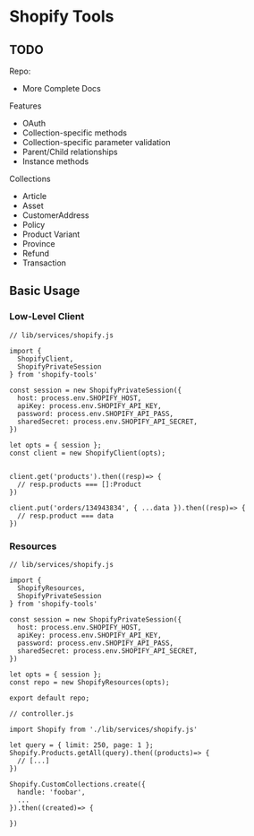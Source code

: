 # Shopify Tools

## TODO
Repo:
- More Complete Docs

Features
- OAuth
- Collection-specific methods
- Collection-specific parameter validation
- Parent/Child relationships
- Instance methods

Collections
- Article
- Asset
- CustomerAddress
- Policy
- Product Variant
- Province
- Refund
- Transaction

## Basic Usage

### Low-Level Client

```
// lib/services/shopify.js

import {
  ShopifyClient, 
  ShopifyPrivateSession 
} from 'shopify-tools'

const session = new ShopifyPrivateSession({
  host: process.env.SHOPIFY_HOST,
  apiKey: process.env.SHOPIFY_API_KEY,
  password: process.env.SHOPIFY_API_PASS,
  sharedSecret: process.env.SHOPIFY_API_SECRET,
})

let opts = { session };
const client = new ShopifyClient(opts);


client.get('products').then((resp)=> {
  // resp.products === []:Product
})

client.put('orders/134943834', { ...data }).then((resp)=> {
  // resp.product === data
})

```


### Resources

```
// lib/services/shopify.js

import {
  ShopifyResources, 
  ShopifyPrivateSession 
} from 'shopify-tools'

const session = new ShopifyPrivateSession({
  host: process.env.SHOPIFY_HOST,
  apiKey: process.env.SHOPIFY_API_KEY,
  password: process.env.SHOPIFY_API_PASS,
  sharedSecret: process.env.SHOPIFY_API_SECRET,
})

let opts = { session };
const repo = new ShopifyResources(opts);

export default repo;
```

```
// controller.js

import Shopify from './lib/services/shopify.js'

let query = { limit: 250, page: 1 };
Shopify.Products.getAll(query).then((products)=> {
  // [...]
})

Shopify.CustomCollections.create({
  handle: 'foobar',
  ...
}).then((created)=> {
  
})

```

